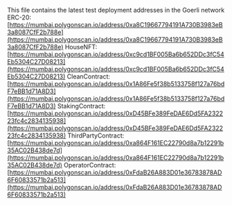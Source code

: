 This file contains the latest test deployment addresses in the Goerli network
ERC-20: [https://mumbai.polygonscan.io/address/0xa8C19667794191A730B3983eB3a8087CfF2b788e](https://mumbai.polygonscan.io/address/0xa8C19667794191A730B3983eB3a8087CfF2b788e)
HouseNFT: [https://mumbai.polygonscan.io/address/0xc9cd1BF005Ba6b652DDc3fC54Eb5304C27D08213](https://mumbai.polygonscan.io/address/0xc9cd1BF005Ba6b652DDc3fC54Eb5304C27D08213)
CleanContract: [https://mumbai.polygonscan.io/address/0x1A86Fe5f38b5133758f127a76bdF7eBB1d71A8D3](https://mumbai.polygonscan.io/address/0x1A86Fe5f38b5133758f127a76bdF7eBB1d71A8D3)
StakingContract: [https://mumbai.polygonscan.io/address/0xD45BFe389FeDAE6Dd5FA232223fc4c2834135938](https://mumbai.polygonscan.io/address/0xD45BFe389FeDAE6Dd5FA232223fc4c2834135938)
ThirdPartyContract: [https://mumbai.polygonscan.io/address/0xa864F161EC22790d8a7b12291b35AC02B438de7d](https://mumbai.polygonscan.io/address/0xa864F161EC22790d8a7b12291b35AC02B438de7d)
OperatorContract: [https://mumbai.polygonscan.io/address/0xFdaB26A883D01e36783878AD6F60833571b2a513](https://mumbai.polygonscan.io/address/0xFdaB26A883D01e36783878AD6F60833571b2a513)
